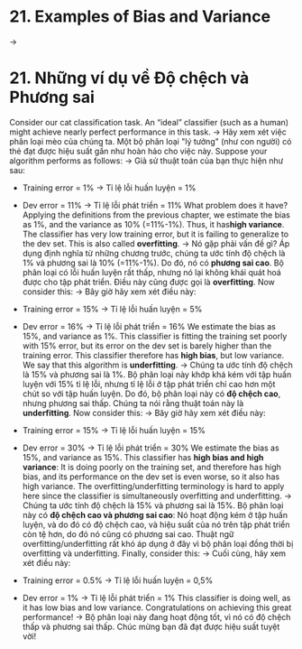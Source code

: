 # 21. Examples of Bias and Variance
->
# 21. Những ví dụ về Độ chệch và Phương sai
Consider our cat classification task. An “ideal” classifier (such as a human) might achieve nearly perfect performance in this task.
->
Hãy xem xét việc phân loại mèo của chúng ta. Một bộ phân loại "lý tưởng" (như con người) có thẻ đạt được hiệu suất gần như hoàn hảo cho việc này.
Suppose your algorithm performs as follows:
->
Giả sử thuật toán của bạn thực hiện như sau:
* Training error = 1%
->
Tỉ lệ lỗi huấn luyện = 1%
* Dev error = 11%
->
Tỉ lệ lỗi phát triển = 11%
What problem does it have? Applying the definitions from the previous chapter, we estimate the bias as 1%, and the variance as 10% (=11%-1%). Thus, it has ​**high variance​**. The classifier has very low training error, but it is failing to generalize to the dev set. This is also called ​**overfitting​**.
->
Nó gặp phải vấn đề gì? Áp dụng định nghĩa từ những chương trước, chúng ta ước tính độ chệch là 1% và phương sai là 10% (=11%-1%). Do đó, nó có **phương sai cao**. Bộ phân loại có lỗi huấn luyện rất thấp, nhưng nó lại không khái quát hoá được cho tập phát triển. Điều này cũng được gọi là **overfitting​**.
Now consider this:
->
Bây giờ hãy xem xét điều này:
* Training error = 15%
->
Tỉ lệ lỗi huấn luyện = 5%
* Dev error = 16%
->
Tỉ lệ lỗi phát triển = 16%
We estimate the bias as 15%, and variance as 1%. This classifier is fitting the training set poorly with 15% error, but its error on the dev set is barely higher than the training error. This classifier therefore has ​**high bias​**, but low variance. We say that this algorithm is **underfitting​**.
->
Chúng ta ước tính độ chệch là 15% và phương sai là 1%. Bộ phân loại này khớp khá kém với tập huấn luyện với 15% tỉ lệ lỗi, nhưng tỉ lệ lỗi ở tập phát triển chỉ cao hơn một chút so với tập huấn luyện. Do đó, bộ phân loại này có **độ chệch cao**, nhưng phương sai thấp. Chúng ta nói rằng thuật toán này là **underfitting**.
Now consider this:
->
Bây giờ hãy xem xét điều này:
* Training error = 15%
->
Tỉ lệ lỗi huấn luyện = 15%
* Dev error = 30%
->
Tỉ lệ lỗi phát triển = 30%
We estimate the bias as 15%, and variance as 15%. This classifier has ​**high bias and high variance​**: It is doing poorly on the training set, and therefore has high bias, and its performance on the dev set is even worse, so it also has high variance. The overfitting/underfitting terminology is hard to apply here since the classifier is simultaneously overfitting and underfitting.
->
Chúng ta ước tính độ chệch là 15% và phương sai là 15%. Bộ phân loại này có **độ chệch cao và phương sai cao**: Nó hoạt động kém ở tập huấn luyện, và do đó có độ chệch cao, và hiệu suất của nó trên tập phát triển còn tệ hơn, do đó nó cũng có phương sai cao. Thuật ngữ overfitting/underfitting rất khó áp dụng ở đây vì bộ phân loại đồng thời bị overfitting và underfitting.
Finally, consider this:
->
Cuối cùng, hãy xem xét điều này:

* Training error = 0.5%
->
Tỉ lệ lỗi huấn luyện = 0,5%

* Dev error = 1%
->
Tỉ lệ lỗi phát triển = 1%
This classifier is doing well, as it has low bias and low variance. Congratulations on achieving this great performance!
->
Bộ phân loại này đang hoạt động tốt, vì nó có độ chệch thấp và phương sai thấp. Chúc mừng bạn đã đạt được hiệu suất tuyệt vời!
